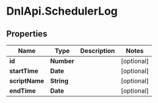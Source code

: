 # DnlApi.SchedulerLog

## Properties
Name | Type | Description | Notes
------------ | ------------- | ------------- | -------------
**id** | **Number** |  | [optional] 
**startTime** | **Date** |  | [optional] 
**scriptName** | **String** |  | [optional] 
**endTime** | **Date** |  | [optional] 


